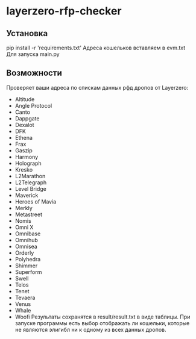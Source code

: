 # layerzero-rfp-checker
## Установка
pip install -r 'requirements.txt'
Адреса кошельков вставляем в evm.txt
Для запуска main.py
## Возможности
Проверяет ваши адреса по спискам данных рфд дропов от Layerzero:
- Altitude
- Angle Protocol
- Canto
- Dappgate
- Dexalot
- DFK
- Ethena
- Frax
- Gaszip
- Harmony
- Holograph
- Kresko
- L2Marathon
- L2Telegraph
- Level Bridge
- Maverick
- Heroes of Mavia
- Merkly
- Metastreet
- Nomis
- Omni X
- Omnibase
- Omnihub
- Omnisea
- Orderly
- Polyhedra
- Shimmer
- Superform
- Swell
- Telos
- Tenet
- Tevaera
- Venus
- Whale
- Woofi
Результаты сохранятся в result/result.txt в виде таблицы. При запуске программы есть выбор отображать ли кошельки, которые не являются элигибл ни к одному из всех данных дропов.
